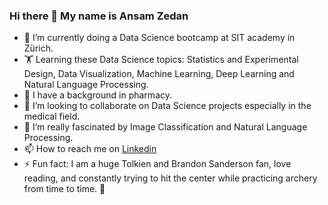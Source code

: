 ### Hi there 👋 My name is Ansam Zedan


- 🔭 I’m currently doing a Data Science bootcamp at SIT academy in Zürich. 
- :weight_lifting: Learning these Data Science topics: Statistics and Experimental Design, Data Visualization, Machine Learning, Deep Learning and Natural Language Processing.
- 🌱 I have a background in pharmacy.
- 👯 I’m looking to collaborate on Data Science projects especially in the medical field.
- 🤔 I’m really fascinated by Image Classification and Natural Language Processing. 
- 📫 How to reach me on [Linkedin](https://www.linkedin.com/in/ansam-zedan-87940772/)
- ⚡ Fun fact: I am a huge Tolkien and Brandon Sanderson fan, love reading, and constantly trying to hit the center while practicing archery from time to time. :bow_and_arrow: 
